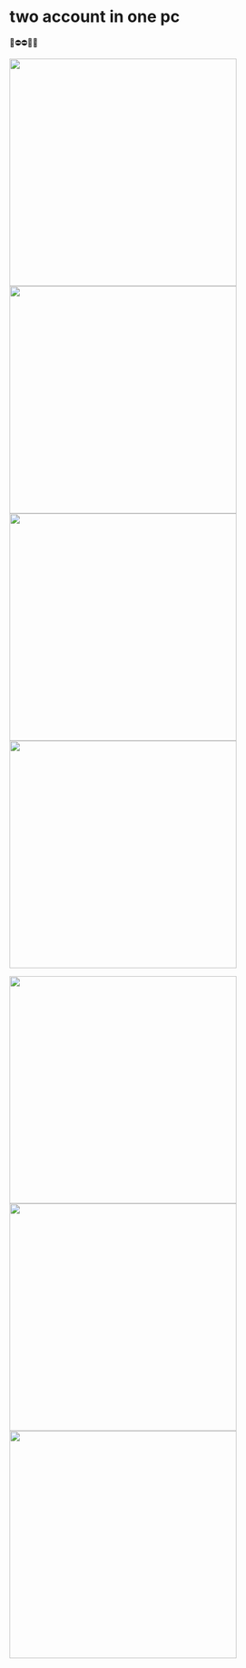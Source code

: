 # two account in one pc



🌿⛔⛔🔼🔼

<img src="https://www.refinery29.com/images/10549259.jpg"   width="400"/>



<img src="https://images-na.ssl-images-amazon.com/images/I/51jmK++HkvL._SY498_BO1,204,203,200_.jpg"   width="400"/>

<img src="https://images-na.ssl-images-amazon.com/images/I/51wc7L9FaoL._SX351_BO1,204,203,200_.jpg"   width="400"/>



<img src="https://upload.wikimedia.org/wikipedia/commons/thumb/3/3d/Scarlett_Johansson_at_Women%27s_March_on_Washington_%28cropped%29.jpg/320px-Scarlett_Johansson_at_Women%27s_March_on_Washington_%28cropped%29.jpg"   width="400"/>

<img src="https://upload.wikimedia.org/wikipedia/commons/8/8f/Scarlett_Johansson_%28cropped%29.jpg"
   width="400"/>
<img src="https://ichef.bbci.co.uk/news/976/mcs/media/images/82167000/png/_82167691_got4.png"
   width="400"/>
 <img src="https://ichef.bbci.co.uk/news/800/mcs/media/images/82167000/png/_82167692_got6.png"   width="400"/>
